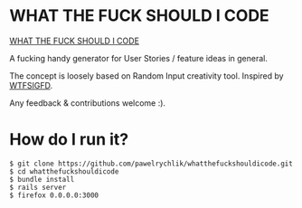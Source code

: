 WHAT THE FUCK SHOULD I CODE
===========================

[WHAT THE FUCK SHOULD I CODE](http://www.whatthefuckshouldicode.com)

A fucking handy generator for User Stories / feature ideas in general.

The concept is loosely based on Random Input creativity tool. Inspired by [WTFSIGFD](http://wherethefuckshouldigofordrinks.com/).

Any feedback & contributions welcome :).

How do I run it?
=================

```
$ git clone https://github.com/pawelrychlik/whatthefuckshouldicode.git
$ cd whatthefuckshouldicode
$ bundle install
$ rails server
$ firefox 0.0.0.0:3000
```
